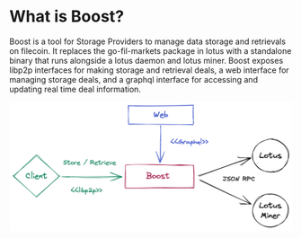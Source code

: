 # What is Boost?

Boost is a tool for Storage Providers to manage data storage and retrievals on filecoin. It replaces the go-fil-markets package in lotus with a standalone binary that runs alongside a lotus daemon and lotus miner. Boost exposes libp2p interfaces for making storage and retrieval deals, a web interface for managing storage deals, and a graphql interface for accessing and updating real time deal information.

![](<.gitbook/assets/Boost Interfaces.png>)

